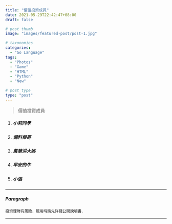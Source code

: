 ```yaml
---
title: "價值投資成員"
date: 2021-05-29T22:42:47+08:00
draft: false

# post thumb
image: "images/featured-post/post-1.jpg"

# taxonomies
categories: 
  - "Go Language"
tags:
  - "Photos"
  - "Game"
  - "HTML"
  - "Python"
  - "New"

# post type
type: "post"
---
```

> 價值投資成員

1. ##### 小莉同學
2. ##### 備料傑哥
3. ##### 萬華洪大姊
4. ##### 早安的牛
5. ##### 小張


<hr>

##### Paragraph

```javascript
投資理財有風險，服用時請先詳閱公開說明書.
```

<hr>

